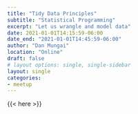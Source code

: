```yaml
---
title: "Tidy Data Principles"
subtitle: "Statistical Programming"
excerpt: "Let us wrangle and model data"
date: 2021-01-01T14:15:59-06:00
date_end: "2021-01-01T14:45:59-06:00"
author: "Dan Mungai"
location: "Online"
draft: false
# layout options: single, single-sidebar
layout: single
categories:
- meetup
---
```


{{< here >}}

